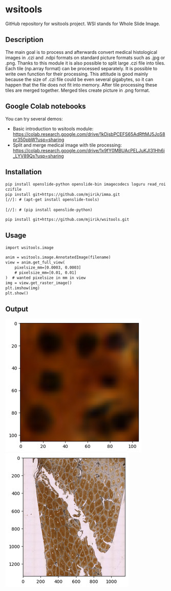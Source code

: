 # wsitools
GitHub repository for wsitools project. WSI stands for Whole Slide Image.

## Description
The main goal is to process and afterwards convert medical histological images in .czi and .ndpi formats on standard picture
formats such as .jpg or .png. Thanks to this module it is also possible to split large .czi file into tiles.
Each tile (np.array format) can be processed separately. It is possible to write own function for their processing. This attitude is good mainly because the size of .czi file could be
even several gigabytes, so it can happen that the file does not fit into memory. After tile processing these tiles are merged together.
Merged tiles create picture in .png format.


## Google Colab notebooks
You can try several demos:
* Basic introduction to wsitools module: https://colab.research.google.com/drive/1kDjsbPCEFS65AdRftMJ5JoS8pr350pbW?usp=sharing
* Split and merge medical image with tile processing: https://colab.research.google.com/drive/1x9fY0MBUAcPELJuKJl31Hh6i_LYV89Qs?usp=sharing

## Installation
```commandline
pip install openslide-python openslide-bin imagecodecs loguru read_roi czifile
pip install git+https://github.com/mjirik/imma.git
[//]: # (apt-get install openslide-tools)

[//]: # (pip install openslide-python)
```


[](https://github.com/VaJavorek/livergan/blob/main/img/comparison/Comparison_PIG-002_J-18-0092_HE__-1_split_1200.png?raw=true)




```commandline
pip install git+https://github.com/mjirik/wsitools.git
```

## Usage
```commandline
import wsitools.image
```

```commandline
anim = wsitools.image.AnnotatedImage(filename)
view = anim.get_full_view(
    pixelsize_mm=[0.0003, 0.0003]
    # pixelsize_mm=[0.01, 0.01]
)  # wanted pixelsize in mm in view
img = view.get_raster_image()
plt.imshow(img)
plt.show()
```

## Output
![alt text](https://github.com/mjirik/wsitools/blob/main/graphics/cell_nuclei.png?raw=true)
![alt text](https://github.com/mjirik/wsitools/blob/main/graphics/cell_nuclei_2.png?raw=true)



